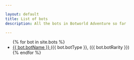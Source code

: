 ```yaml
---

layout: default
title: List of bots
description: All the bots in Botworld Adventure so far

---
```

<ul>
{% for bot in site.bots %}
  <li><a href="{{ site.baseurl }}{{ bot.url }}"> {{ bot.botName }} </a> ({{ bot.botType }}, ({{ bot.botRarity }})</li>
{% endfor %}
</ul>
